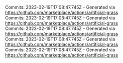 Commits: 2023-02-19T17:08:47.745Z - Generated via https://github.com/marketplace/actions/artificial-grass
<br>
Commits: 2023-02-19T17:08:47.745Z - Generated via https://github.com/marketplace/actions/artificial-grass
<br>
Commits: 2023-02-19T17:08:47.745Z - Generated via https://github.com/marketplace/actions/artificial-grass
<br>
Commits: 2023-02-19T17:08:47.745Z - Generated via https://github.com/marketplace/actions/artificial-grass
<br>
Commits: 2023-02-19T17:08:47.745Z - Generated via https://github.com/marketplace/actions/artificial-grass
<br>
